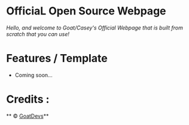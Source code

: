 # OfficiaL Open Source Webpage

*Hello, and welcome to Goat/Casey's Official Webpage that is built from scratch that you can use!*

# Features / Template

- Coming soon...

# Credits : 
** © [GoatDevs](https://github.com/GoatDevs)**
